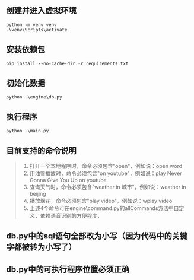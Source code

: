 ## 创建并进入虚拟环境

    python -m venv venv
    .\venv\Scripts\activate


## 安装依赖包
    pip install --no-cache-dir -r requirements.txt

## 初始化数据
    python .\engine\db.py

## 执行程序
    python .\main.py

## 目前支持的命令说明
> 1. 打开一个本地程序时，命令必须包含"open"，例如说：open word
> 2. 用油管播放时，命令必须包含"on youtube"，例如说：play Never Gonna Give You Up on youtube
> 3. 查询天气时，命令必须包含"weather in 城市"，例如说：weather in beijing
> 4. 播放烟花，命令必须包含"play video"，例如说：wplay video
> 5. 上述4个命令可在engine\command.py的allCommands方法中自定义，依赖语音识别的方便程度，
    
## db.py中的sql语句全部改为小写（因为代码中的关键字都被转为小写了）

## db.py中的可执行程序位置必须正确
